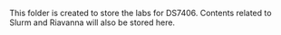 This folder is created to store the labs for DS7406. Contents related to Slurm and Riavanna will also be stored here. 
